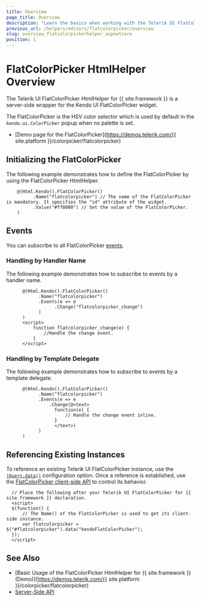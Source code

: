 ```yaml
---
title: Overview
page_title: Overview
description: "Learn the basics when working with the Telerik UI FlatColorPicker HtmlHelper for {{ site.framework }}."
previous_url: /helpers/editors/flatcolorpicker/overview
slug: overview_flatcolorpickerhelper_aspnetcore
position: 1
---
```


# FlatColorPicker HtmlHelper Overview

The Telerik UI FlatColorPicker HtmlHelper for {{ site.framework }} is a server-side wrapper for the Kendo UI FlatColorPicker widget.

The FlatColorPicker is the HSV color selector which is used by default in the `kendo.ui.ColorPicker` popup when no palette is set.

* [Demo page for the FlatColorPicker](https://demos.telerik.com/{{ site.platform }}/colorpicker/flatcolorpicker)

## Initializing the FlatColorPicker

The following example demonstrates how to define the FlatColorPicker by using the FlatColorPicker HtmlHelper.

```
    @(Html.Kendo().FlatColorPicker()
          .Name("flatcolorpicker") // The name of the FlatColorPicker is mandatory. It specifies the "id" attribute of the widget.
          .Value("#ff0000") // Set the value of the FlatColorPicker.
    )
```

## Events

You can subscribe to all FlatColorPicker [events](/api/flatcolorpicker).

### Handling by Handler Name

The following example demonstrates how to subscribe to events by a handler name.

```
      @(Html.Kendo().FlatColorPicker()
            .Name("flatcolorpicker")
            .Events(e => e
                  .Change("flatcolorpicker_change")
            )
      )
      <script>
          function flatcolorpicker_change(e) {
              //Handle the change event.
          }
      </script>
```

### Handling by Template Delegate

The following example demonstrates how to subscribe to events by a template delegate.

```
      @(Html.Kendo().FlatColorPicker()
            .Name("flatcolorpicker")
            .Events(e => e
                .Change(@<text>
                  function(e) {
                      // Handle the change event inline.
                  }
                  </text>)
            )
      )
```

## Referencing Existing Instances

To reference an existing Telerik UI FlatColorPicker instance, use the [`jQuery.data()`](https://api.jquery.com/jQuery.data/) configuration option. Once a reference is established, use the [FlatColorPicker client-side API](https://docs.telerik.com/kendo-ui/api/javascript/ui/flatcolorpicker#methods) to control its behavior.

      // Place the following after your Telerik UI FlatColorPicker for {{ site.framework }} declaration.
      <script>
      $(function() {
          // The Name() of the FlatColorPicker is used to get its client-side instance.
          var flatcolorpicker = $("#flatcolorpicker").data("kendoFlatColorPicker");
      });
      </script>

## See Also

* [Basic Usage of the FlatColorPicker HtmlHelper for {{ site.framework }} (Demo)](https://demos.telerik.com/{{ site.platform }}/colorpicker/flatcolorpicker)
* [Server-Side API](/api/flatcolorpicker)
